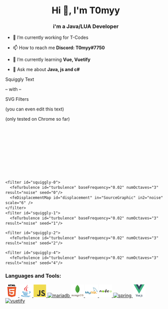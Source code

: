 <h1 align="center">Hi 👋, I'm T0myy</h1>
<h3 align="center">i'm a Java/LUA Developer</h3>

- 🔭 I’m currently working for T-Codes

- 📫 How to reach me **Discord: T0myy#7750**

- 🌱 I’m currently learning **Vue, Vuetify**

- 💬 Ask me about **Java, js and c#**
<div class="test" contenteditable>
  Squiggly Text
  <p class="small">– with – <p/>
  SVG Filters 
  <p class="small">(you can even edit this text)</p>
  <p class="smaller">(only tested on Chrome so far)</p>
</div>

<svg xmlns="http://www.w3.org/2000/svg" version="1.1">
  <defs>

    
    <filter id="squiggly-0">
      <feTurbulence id="turbulence" baseFrequency="0.02" numOctaves="3" result="noise" seed="0"/>
      <feDisplacementMap id="displacement" in="SourceGraphic" in2="noise" scale="6" />
    </filter>
    <filter id="squiggly-1">
      <feTurbulence id="turbulence" baseFrequency="0.02" numOctaves="3" result="noise" seed="1"/>
<feDisplacementMap in="SourceGraphic" in2="noise" scale="8" />
    </filter>
    
    <filter id="squiggly-2">
      <feTurbulence id="turbulence" baseFrequency="0.02" numOctaves="3" result="noise" seed="2"/>
<feDisplacementMap in="SourceGraphic" in2="noise" scale="6" />
    </filter>
    <filter id="squiggly-3">
      <feTurbulence id="turbulence" baseFrequency="0.02" numOctaves="3" result="noise" seed="3"/>
<feDisplacementMap in="SourceGraphic" in2="noise" scale="8" />
    </filter>
    
    <filter id="squiggly-4">
      <feTurbulence id="turbulence" baseFrequency="0.02" numOctaves="3" result="noise" seed="4"/>
<feDisplacementMap in="SourceGraphic" in2="noise" scale="6" />
    </filter>
  </defs> 
</svg>

<h3 align="left">Languages and Tools:</h3>
<p align="left"> <a href="https://www.w3.org/html/" target="_blank"> <img src="https://raw.githubusercontent.com/devicons/devicon/master/icons/html5/html5-original-wordmark.svg" alt="html5" width="40" height="40"/> </a> <a href="https://www.java.com" target="_blank"> <img src="https://raw.githubusercontent.com/devicons/devicon/master/icons/java/java-original.svg" alt="java" width="40" height="40"/> </a> <a href="https://developer.mozilla.org/en-US/docs/Web/JavaScript" target="_blank"> <img src="https://raw.githubusercontent.com/devicons/devicon/master/icons/javascript/javascript-original.svg" alt="javascript" width="40" height="40"/> </a> <a href="https://mariadb.org/" target="_blank"> <img src="https://www.vectorlogo.zone/logos/mariadb/mariadb-icon.svg" alt="mariadb" width="40" height="40"/> </a> <a href="https://www.mongodb.com/" target="_blank"> <img src="https://raw.githubusercontent.com/devicons/devicon/master/icons/mongodb/mongodb-original-wordmark.svg" alt="mongodb" width="40" height="40"/> </a> <a href="https://www.mysql.com/" target="_blank"> <img src="https://raw.githubusercontent.com/devicons/devicon/master/icons/mysql/mysql-original-wordmark.svg" alt="mysql" width="40" height="40"/> </a> <a href="https://nodejs.org" target="_blank"> <img src="https://raw.githubusercontent.com/devicons/devicon/master/icons/nodejs/nodejs-original-wordmark.svg" alt="nodejs" width="40" height="40"/> </a> <a href="https://spring.io/" target="_blank"> <img src="https://www.vectorlogo.zone/logos/springio/springio-icon.svg" alt="spring" width="40" height="40"/> </a> <a href="https://vuejs.org/" target="_blank"> <img src="https://raw.githubusercontent.com/devicons/devicon/master/icons/vuejs/vuejs-original-wordmark.svg" alt="vuejs" width="40" height="40"/> </a> <a href="https://vuetifyjs.com/en/" target="_blank"> <img src="https://bestofjs.org/logos/vuetify.svg" alt="vuetify" width="40" height="40"/> </a> </p>


